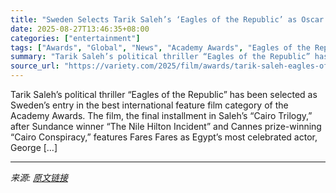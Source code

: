 ```yaml
---
title: "Sweden Selects Tarik Saleh’s ‘Eagles of the Republic’ as Oscar Submission"
date: 2025-08-27T13:46:35+08:00
categories: ["entertainment"]
tags: ["Awards", "Global", "News", "Academy Awards", "Eagles of the Republic", "Oscars", "Tarik Saleh"]
summary: "Tarik Saleh’s political thriller “Eagles of the Republic” has been selected as Sweden’s entry in the best international feature film category of the Academy Awards. The film, the final installment in "
source_url: "https://variety.com/2025/film/awards/tarik-saleh-eagles-of-the-republic-sweden-oscars-1236499596/"
---
```


Tarik Saleh’s political thriller “Eagles of the Republic” has been selected as Sweden’s entry in the best international feature film category of the Academy Awards. The film, the final installment in Saleh’s “Cairo Trilogy,” after Sundance winner &#8220;The Nile Hilton Incident&#8221; and Cannes prize-winning &#8220;Cairo Conspiracy,&#8221; features Fares Fares as Egypt’s most celebrated actor, George [&#8230;]

---

*来源: [原文链接](https://variety.com/2025/film/awards/tarik-saleh-eagles-of-the-republic-sweden-oscars-1236499596/)*

